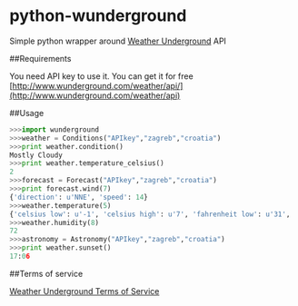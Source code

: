 # python-wunderground

Simple python wrapper around [Weather Underground](http://www.wunderground.com) API


##Requirements

You need API key to use it. 
You can get it for free [http://www.wunderground.com/weather/api/](http://www.wunderground.com/weather/api)


##Usage

```python
>>>import wunderground
>>>weather = Conditions("APIkey","zagreb","croatia")
>>>print weather.condition()
Mostly Cloudy
>>>print weather.temperature_celsius()
2
>>>forecast = Forecast("APIkey","zagreb","croatia")
>>>print forecast.wind(7)
{'direction': u'NNE', 'speed': 14}
>>>weather.temperature(5)
{'celsius low': u'-1', 'celsius high': u'7', 'fahrenheit low': u'31', 'fahrenheit high': u'45'}
>>>weather.humidity(8)
72
>>>astronomy = Astronomy("APIkey","zagreb","croatia")
>>>print weather.sunset()
17:06
```

##Terms of service

[Weather Underground Terms of Service](http://www.wunderground.com/weather/api/d/terms.html)
